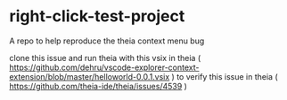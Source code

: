 # right-click-test-project
A repo to help reproduce the theia context menu bug

clone this issue and run theia with this vsix in theia ( https://github.com/dehru/vscode-explorer-context-extension/blob/master/helloworld-0.0.1.vsix )
to verify this issue in theia ( https://github.com/theia-ide/theia/issues/4539 )
